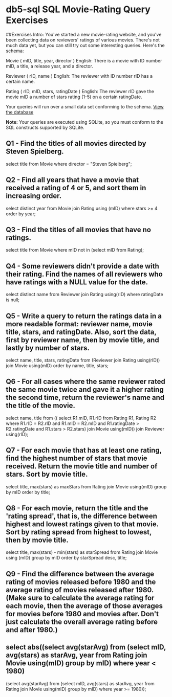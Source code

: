 # db5-sql SQL Movie-Rating Query Exercises

##Exercises Intro:
You've started a new movie-rating website, and you've been collecting data on reviewers' ratings of various movies. There's not much data yet, but you can still try out some interesting queries. Here's the schema: 

Movie ( mID, title, year, director ) 
English: There is a movie with ID number mID, a title, a release year, and a director. 

Reviewer ( rID, name ) 
English: The reviewer with ID number rID has a certain name. 

Rating ( rID, mID, stars, ratingDate ) 
English: The reviewer rID gave the movie mID a number of stars rating (1-5) on a certain ratingDate. 

Your queries will run over a small data set conforming to the schema.
[View the database](https://lagunita.stanford.edu/c4x/DB/SQL/asset/moviedata.html)

**Note:** Your queries are executed using SQLite, so you must conform to the SQL constructs supported by SQLite.


## Q1 - Find the titles of all movies directed by Steven Spielberg.

select title
from Movie
where director = "Steven Spielberg";

## Q2 - Find all years that have a movie that received a rating of 4 or 5, and sort them in increasing order.

select distinct year
from Movie join Rating using (mID)
where stars >= 4
order by year;

## Q3 - Find the titles of all movies that have no ratings.

select title
from Movie
where mID not in (select mID from Rating);

## Q4 - Some reviewers didn't provide a date with their rating. Find the names of all reviewers who have ratings with a NULL value for the date.

select distinct name
from Reviewer join Rating using(rID)
where ratingDate is null;

## Q5 - Write a query to return the ratings data in a more readable format: reviewer name, movie title, stars, and ratingDate. Also, sort the data, first by reviewer name, then by movie title, and lastly by number of stars.

select name, title, stars, ratingDate
from (Reviewer join Rating using(rID)) join Movie using(mID)
order by name, title, stars; 

## Q6 - For all cases where the same reviewer rated the same movie twice and gave it a higher rating the second time, return the reviewer's name and the title of the movie.

select name, title
from ((	select R1.mID, R1.rID
		from Rating R1, Rating R2
		where R1.rID = R2.rID and R1.mID = R2.mID 
		and R1.ratingDate > R2.ratingDate and R1.stars > R2.stars)
		join Movie using(mID)) join Reviewer using(rID);

## Q7 - For each movie that has at least one rating, find the highest number of stars that movie received. Return the movie title and number of stars. Sort by movie title.

select title, max(stars) as maxStars
from Rating join Movie using(mID)
group by mID
order by title;

## Q8 - For each movie, return the title and the 'rating spread', that is, the difference between highest and lowest ratings given to that movie. Sort by rating spread from highest to lowest, then by movie title.

select title, max(stars) - min(stars) as starSpread
from Rating join Movie using (mID)
group by mID
order by starSpread desc, title;

## Q9 - Find the difference between the average rating of movies released before 1980 and the average rating of movies released after 1980. (Make sure to calculate the average rating for each movie, then the average of those averages for movies before 1980 and movies after. Don't just calculate the overall average rating before and after 1980.)

select abs((select avg(starAvg)
from (select mID, avg(stars) as starAvg, year from Rating join Movie using(mID) group by mID)
where year < 1980)
-
(select avg(starAvg)
from (select mID, avg(stars) as starAvg, year from Rating join Movie using(mID) group by mID)
where year >= 1980));